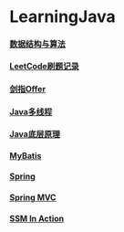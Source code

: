 # LearningJava


#### [数据结构与算法](https://github.com/Yangxiaohan0120/LearningJava/tree/main/src/main/java/DataStructureAndAlgorithm)

#### [LeetCode刷题记录](https://github.com/Yangxiaohan0120/LearningJava/tree/main/src/main/java/LeetCode)

#### [剑指Offer](https://github.com/Yangxiaohan0120/LearningJava/tree/main/src/main/java/剑指Offer)

#### [Java多线程](https://github.com/Yangxiaohan0120/LearningJava/tree/main/src/main/java/Multithreading)

#### [Java底层原理](https://github.com/Yangxiaohan0120/LearningJava/tree/main/src/main/java/advanceJava)

#### [MyBatis](https://github.com/Yangxiaohan0120/LearningJava/tree/main/src/main/java/DevelopmentFrameWork/Mybatis)

#### [Spring](https://github.com/Yangxiaohan0120/LearningJava/tree/main/src/main/java/DevelopmentFrameWork/Spring)

#### [Spring MVC](https://github.com/Yangxiaohan0120/LearningJava/tree/main/src/main/java/DevelopmentFrameWork/SpringMVC)

#### [SSM In Action](https://github.com/Yangxiaohan0120/LearningJava/tree/main/src/main/java/DevelopmentFrameWork/SSMpractice)

